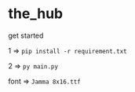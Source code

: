 # the_hub

get started

1 => `pip install -r requirement.txt`

2 => `py main.py`


font => `Jamma 8x16.ttf`